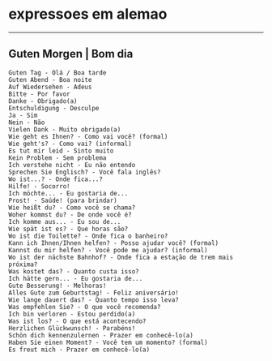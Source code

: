 # expressoes em alemao
---
Guten Morgen | Bom dia
---
    Guten Tag - Olá / Boa tarde
    Guten Abend - Boa noite
    Auf Wiedersehen - Adeus
    Bitte - Por favor
    Danke - Obrigado(a)
    Entschuldigung - Desculpe
    Ja - Sim
    Nein - Não
    Vielen Dank - Muito obrigado(a)
    Wie geht es Ihnen? - Como vai você? (formal)
    Wie geht's? - Como vai? (informal)
    Es tut mir leid - Sinto muito
    Kein Problem - Sem problema
    Ich verstehe nicht - Eu não entendo
    Sprechen Sie Englisch? - Você fala inglês?
    Wo ist...? - Onde fica...?
    Hilfe! - Socorro!
    Ich möchte... - Eu gostaria de...
    Prost! - Saúde! (para brindar)
    Wie heißt du? - Como você se chama?
    Woher kommst du? - De onde você é?
    Ich komme aus... - Eu sou de...
    Wie spät ist es? - Que horas são?
    Wo ist die Toilette? - Onde fica o banheiro?
    Kann ich Ihnen/Ihnen helfen? - Posso ajudar você? (formal)
    Kannst du mir helfen? - Você pode me ajudar? (informal)
    Wo ist der nächste Bahnhof? - Onde fica a estação de trem mais próxima?
    Was kostet das? - Quanto custa isso?
    Ich hätte gern... - Eu gostaria de...
    Gute Besserung! - Melhoras!
    Alles Gute zum Geburtstag! - Feliz aniversário!
    Wie lange dauert das? - Quanto tempo isso leva?
    Was empfehlen Sie? - O que você recomenda?
    Ich bin verloren - Estou perdido(a)
    Was ist los? - O que está acontecendo?
    Herzlichen Glückwunsch! - Parabéns!
    Schön dich kennenzulernen - Prazer em conhecê-lo(a)
    Haben Sie einen Moment? - Você tem um momento? (formal)
    Es freut mich - Prazer em conhecê-lo(a)
